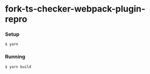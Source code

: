 # fork-ts-checker-webpack-plugin-repro

### Setup

```bash
$ yarn
```

### Running

```bash
$ yarn build
```
